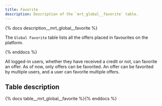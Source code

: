 ```yaml
---
title: Favorite
description: Description of the `mrt_global__favorite` table.
---
```


{% docs description__mrt_global__favorite %}

The `Global Favorite` table lists all the offers placed in favourites on the platform.

{% enddocs %}

All logged-in users, whether they have received a credit or not, can favorite an offer. As of now, only offers can be favorited. An offer can be favorited by multiple users, and a user can favorite multiple offers.

## Table description

{% docs table__mrt_global__favorite %}{% enddocs %}
